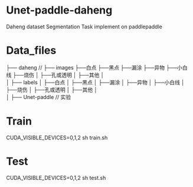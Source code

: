 # Unet-paddle-daheng
Daheng dataset Segmentation  Task implement on paddlepaddle

# Data_files
├── daheng                      //
   ├── images
          ├──白点
          ├──黑点
          ├──漏涂
          ├──异物
          ├──小白线
          ├──烧伤
│          ├──孔或透明
│          ├──其他
│        
│   ├── labels
│          ├──白点
│          ├──黑点
│          ├──漏涂
│          ├──异物
│          ├──小白线
│          ├──烧伤
│          ├──孔或透明
│          ├──其他
│        
│   ├── Unet-paddle         // 实验     

# Train
CUDA_VISIBLE_DEVICES=0,1,2 sh train.sh

# Test
CUDA_VISIBLE_DEVICES=0,1,2 sh test.sh

